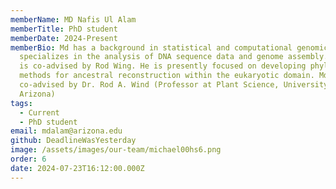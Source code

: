 ```yaml
---
memberName: MD Nafis Ul Alam
memberTitle: PhD student
memberDate: 2024-Present
memberBio: Md has a background in statistical and computational genomics. He
  specializes in the analysis of DNA sequence data and genome assembly. His PhD
  is co-advised by Rod Wing. He is presently focused on developing phylogenomic
  methods for ancestral reconstruction within the eukaryotic domain. Md is
  co-advised by Dr. Rod A. Wind (Professor at Plant Science, University of
  Arizona)
tags:
  - Current
  - PhD student
email: mdalam@arizona.edu
github: DeadlineWasYesterday
image: /assets/images/our-team/michael00hs6.png
order: 6
date: 2024-07-23T16:12:00.000Z
---
```

